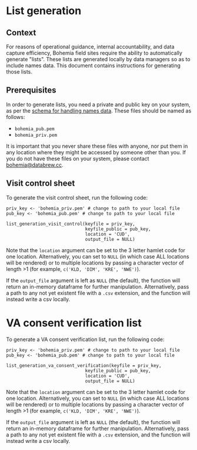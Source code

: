 # List generation

## Context 

For reasons of operational guidance, internal accountability, and data capture efficiency, Bohemia field sites require the ability to automatically generate "lists". These lists are generated locally by data managers so as to include names data. This document contains instructions for generating those lists.


## Prerequisites

In order to generate lists, you need a private and public key on your system, as per the [schema for handling names data](https://github.com/databrew/bohemia/blob/master/misc/handling_names.md). These files should be named as follows:

- `bohemia_pub.pem`
- `bohemia_priv.pem`

It is important that you never share these files with anyone, nor put them in any location where they might be accessed by someone other than you. If you do not have these files on your system, please contact bohemia@databrew.cc.

## Visit control sheet

To generate the visit control sheet, run the following code:

```
priv_key <- 'bohemia_priv.pem' # change to path to your local file
pub_key <- 'bohemia_pub.pem' # change to path to your local file

list_generation_visit_control(keyfile = priv_key,
                              keyfile_public = pub_key,
                              location = 'CUD',
                              output_file = NULL)
```

Note that the `location` argument can be set to the 3 letter hamlet code for one location. Alternatively, you can set to `NULL` (in which case ALL locations will be rendered) or to multiple locations by passing a character vector of length >1 (for example, `c('KLD, 'DIM', 'KRE', 'NWE')`).

If the `output_file` argument is left as `NULL` (the default), the function will return an in-memory dataframe for further manipulation. Alternatively, pass a path to any not yet existent file with a `.csv` extension, and the function will instead write a csv locally.

# VA consent verification list

To generate a VA consent verification list, run the following code:

```
priv_key <- 'bohemia_priv.pem' # change to path to your local file
pub_key <- 'bohemia_pub.pem' # change to path to your local file

list_generation_va_consent_verification(keyfile = priv_key,
                              keyfile_public = pub_key,
                              location = 'CUD',
                              output_file = NULL)
```

Note that the `location` argument can be set to the 3 letter hamlet code for one location. Alternatively, you can set to `NULL` (in which case ALL locations will be rendered) or to multiple locations by passing a character vector of length >1 (for example, `c('KLD, 'DIM', 'KRE', 'NWE')`).

If the `output_file` argument is left as `NULL` (the default), the function will return an in-memory dataframe for further manipulation. Alternatively, pass a path to any not yet existent file with a `.csv` extension, and the function will instead write a csv locally.


